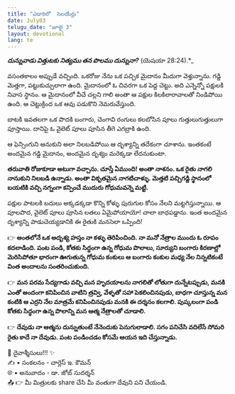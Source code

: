 ```yaml
---
title: "ఎడారిలో  సెలయేర్లు"
date: July03
telugu_date: "జూలై 3"
layout: devotional
lang: te
---
```


***దున్నువాడు విత్తుటకు నిత్యము తన పొలము దున్నునా?*** (యెషయా 28:24).*_

వసంతకాలం అప్పుడే వచ్చింది. ఒకరోజు నేను ఒక పచ్చిక మైదానం మీదుగా వెళ్తున్నాను. గడ్డి మెత్తగా, పట్టుకుచ్చులాగా ఉంది. మైదానంలో ఓ చివరగా ఒక పెద్ద చెట్టు. అది ఎన్నెన్నో పక్షులకి నివాస స్థానం. ఆ మైదానంలో వీచే చల్లని గాలి అంతా ఆ పక్షుల కిలకిలారావాలతో నిండిపోయి ఉంది. ఆ చెట్టుక్రింద ఒక ఆవు పడుకొని నెమరువేస్తుంది.

బాటకి ఇవతలగా ఒక పొదకి బంగారు, చెంగావి రంగులు కలబోసిన పూలు గుత్తులుగుత్తులుగా పూస్తాయి. దానిపై ఓ వైలెట్ పూలు పూసిన తీగె ఎగబ్రాకి ఉంది.

ఆ ఫెన్సింగుని ఆనుకుని అలా నిలబడిపోయి ఆ దృశ్యాన్ని తదేకంగా చూశాను. ఇంతకంటే అందమైన గడ్డి మైదానం, అందమైన దృశ్యం మరెక్కడా లేదనుకుంటా.

**తరువాతి రోజుకూడా అటుగా వచ్చాను. చూస్తే ఏముంది! అంతా నాశనం. ఒక రైతు నాగలి నానుకుని నిలబడి ఉన్నాడు. అంతా వికృతమైన నాగటిచాళ్ళు. మెత్తటి పచ్చిగడ్డి స్థానంలో బయటికి వచ్చి నగ్నంగా కన్పించే ముదురు గోధుమవన్నె మట్టి.**

పక్షుల పాటలకి బదులు అక్కడక్కడా కొన్ని కోళ్ళు పురుగుల కోసం నేలని మట్టగిస్తున్నాయి. ఆ పూలపొద, వైలెట్ పూలు పూసిన లతలు ఏమైపోయాయో! చాలా బాధపడ్డాను. ఇంత అందమైన దృశ్యాన్ని పాడుచెయ్యడానికి ఈ రైతుకి మనసెలా ఒప్పింది!

👉 **అంతలోనే ఒక అదృశ్య హస్తం నా కళ్ళు తెరిపించింది. నా మనో నేత్రాల ముందు ఓ రూపం కదలాడింది. పంట పండి, కోతకు సిద్ధంగా ఉన్న గోధుమ పొలాలు, సూర్యుని బంగారు కిరణాల్లో మెరిసిపోతూ భారంగా ఊగుతున్న గోధుమ కంకులు ఆ బంగారు కంకుల మధ్య నేల నిన్నటికంటే వింత అందాలను సంతరించుకుంది.**

👉 **మన పరమ సేద్యగాడు వచ్చి మన హృదయాలను నాగలితో లోతుగా దున్నేటప్పుడు, మనకి ఎంతో అందంగా కనిపించిన వాటిని త్రవ్వి, వేళ్ళతో సహా పెకలించినపుడు, బాధగా చూస్తున్న మన కంటికి ఆ ఎర్రని నేల మాత్రమే కనిపించినపుడు మనకి ఈ దర్శనం కలగాలి. పుష్కలంగా పండి కోతకు సిద్ధంగా ఉన్న పొలాన్ని మన ఆత్మ నేత్రాలతో చూడాలి.**

👉 **దేవుడు నా ఆత్మను దున్నుతుంటే నేనెందుకు పెనుగులాడాలి. సగం పనిచేసి వదిలేసే సోమరి రైతు కాదే నా దేవుడు. పంట పండించడం కోసమే ఆయన ఇది చేస్తున్నాడు.**


<div class="blessing">🙏 <span class="bless-text">దైవాశ్శీసులు!!!</span> ✨</div>

<div class="credit">✍️ <span class="credit-text">▪ సంకలనం - చార్లెస్ ఇ. కౌమన్</span></div>
<div class="credit">🌐 <span class="credit-text">▪ అనువాదం - డా. జోబ్ సుదర్శన్</span></div>


<div class="share">📤 👉 <span class="share-text">మీ మిత్రులకు share చేసి మీ వంతుగా దేవుని పని చేయండి.</span></div>

